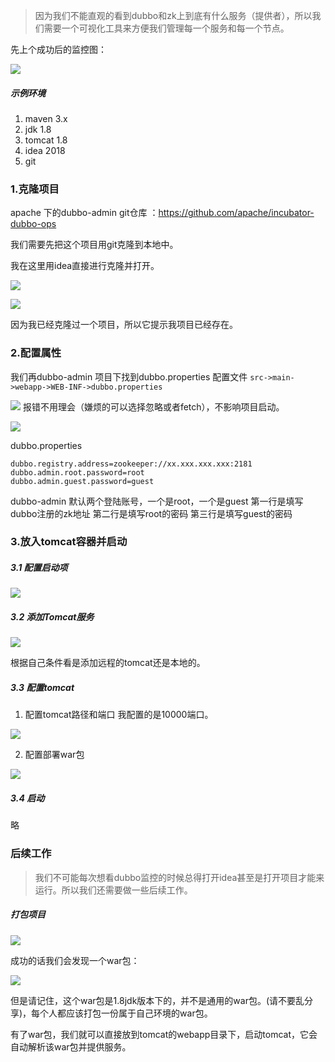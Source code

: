 >因为我们不能直观的看到dubbo和zk上到底有什么服务（提供者），所以我们需要一个可视化工具来方便我们管理每一个服务和每一个节点。

先上个成功后的监控图：

![](https://upload-images.jianshu.io/upload_images/5786888-47beea7849345a1e.png?imageMogr2/auto-orient/strip%7CimageView2/2/w/1240)

#####    示例环境
1. maven 3.x
2. jdk 1.8
3. tomcat 1.8
4. idea 2018
5. git

###   1.克隆项目

apache 下的dubbo-admin git仓库 ：https://github.com/apache/incubator-dubbo-ops

我们需要先把这个项目用git克隆到本地中。

我在这里用idea直接进行克隆并打开。


![](https://upload-images.jianshu.io/upload_images/5786888-1cf34d7de47144d9.png?imageMogr2/auto-orient/strip%7CimageView2/2/w/1240)

![](https://upload-images.jianshu.io/upload_images/5786888-00370793b5be532b.png?imageMogr2/auto-orient/strip%7CimageView2/2/w/1240)

因为我已经克隆过一个项目，所以它提示我项目已经存在。

###   2.配置属性

我们再dubbo-admin 项目下找到dubbo.properties 配置文件
`src->main->webapp->WEB-INF->dubbo.properties`

![](https://upload-images.jianshu.io/upload_images/5786888-7d309ebd1fb4bd44.png?imageMogr2/auto-orient/strip%7CimageView2/2/w/1240)
报错不用理会（嫌烦的可以选择忽略或者fetch），不影响项目启动。

![](https://upload-images.jianshu.io/upload_images/5786888-532f0eff84b62e5e.png?imageMogr2/auto-orient/strip%7CimageView2/2/w/1240)

dubbo.properties
```
dubbo.registry.address=zookeeper://xx.xxx.xxx.xxx:2181  
dubbo.admin.root.password=root
dubbo.admin.guest.password=guest
```
dubbo-admin 默认两个登陆账号，一个是root，一个是guest
第一行是填写dubbo注册的zk地址
第二行是填写root的密码
第三行是填写guest的密码

###   3.放入tomcat容器并启动
#####    3.1 配置启动项


![](https://upload-images.jianshu.io/upload_images/5786888-0720d3f487d92973.png?imageMogr2/auto-orient/strip%7CimageView2/2/w/1240)

#####    3.2 添加Tomcat服务


![](https://upload-images.jianshu.io/upload_images/5786888-081ddd6704a2fd70.png?imageMogr2/auto-orient/strip%7CimageView2/2/w/1240)

根据自己条件看是添加远程的tomcat还是本地的。

#####    3.3 配置tomcat

1. 配置tomcat路径和端口
我配置的是10000端口。

![](https://upload-images.jianshu.io/upload_images/5786888-0198ce0c6dd68f54.png?imageMogr2/auto-orient/strip%7CimageView2/2/w/1240)

2. 配置部署war包

![](https://upload-images.jianshu.io/upload_images/5786888-981389940929dc7d.png?imageMogr2/auto-orient/strip%7CimageView2/2/w/1240)

#####    3.4 启动
略

###   后续工作
>我们不可能每次想看dubbo监控的时候总得打开idea甚至是打开项目才能来运行。所以我们还需要做一些后续工作。

#####    打包项目


![](https://upload-images.jianshu.io/upload_images/5786888-15162b79be7ed531.png?imageMogr2/auto-orient/strip%7CimageView2/2/w/1240)

成功的话我们会发现一个war包：


![](https://upload-images.jianshu.io/upload_images/5786888-7ee18f7e48bf74a7.png?imageMogr2/auto-orient/strip%7CimageView2/2/w/1240)

但是请记住，这个war包是1.8jdk版本下的，并不是通用的war包。(请不要乱分享)，每个人都应该打包一份属于自己环境的war包。

有了war包，我们就可以直接放到tomcat的webapp目录下，启动tomcat，它会自动解析该war包并提供服务。
